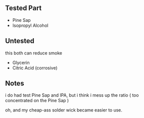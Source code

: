 ## Tested Part

- Pine Sap
- Isopropyl Alcohol

## Untested

this both can reduce smoke
- Glycerin 
- Citric Acid (corrosive)

## Notes

i do had test Pine Sap and IPA, but i think i mess up the ratio ( too concentrated on the Pine Sap )

oh, and my cheap-ass solder wick became easier to use.
